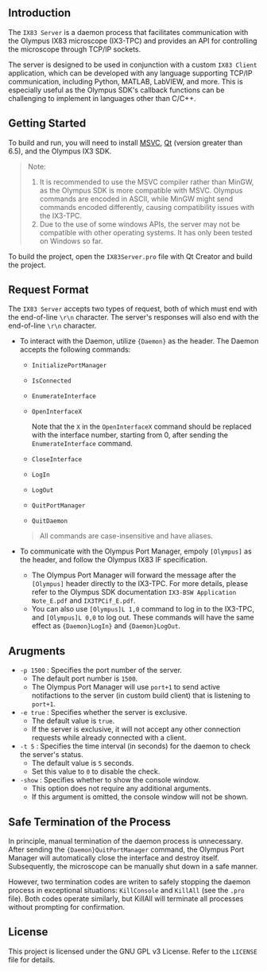 ## Introduction

The `IX83 Server` is a daemon process that facilitates communication with the Olympus IX83 microscope (IX3-TPC) and provides an API for controlling the microscope through TCP/IP sockets.

The server is designed to be used in conjunction with a custom `IX83 Client` application, which can be developed with any language supporting TCP/IP communication, including Python, MATLAB, LabVIEW, and more. This is especially useful as the Olympus SDK's callback functions can be challenging to implement in languages other than C/C++.

## Getting Started

To build and run, you will need to install [MSVC](https://visualstudio.microsoft.com/downloads/), [Qt](https://www.qt.io/download-open-source) (version greater than 6.5), and the Olympus IX3 SDK.

> Note:
> 
> 1. It is recommended to use the MSVC compiler rather than MinGW, as the Olympus SDK is more compatible with MSVC. Olympus commands are encoded in ASCII, while MinGW might send commands encoded differently, causing compatibility issues with the IX3-TPC.
> 2. Due to the use of some windows APIs, the server may not be compatible with other operating systems. It has only been tested on Windows so far.

To build the project, open the `IX83Server.pro` file with Qt Creator and build the project.

## Request Format

The `IX83 Server` accepts two types of request, both of which must end with the end-of-line `\r\n` character. The server's responses will also end with the end-of-line `\r\n` character.

- To interact with the Daemon, utilize `{Daemon}` as the header.
  The Daemon accepts the following commands:
  - `InitializePortManager`
  - `IsConnected`
  - `EnumerateInterface`
  - `OpenInterfaceX`

    Note that the `X` in the `OpenInterfaceX` command should be replaced with the interface number, starting from 0, after sending the `EnumerateInterface` command.

  - `CloseInterface`
  - `LogIn`
  - `LogOut`
  - `QuitPortManager`
  - `QuitDaemon`
  
  > All commands are case-insensitive and have aliases.
    
- To communicate with the Olympus Port Manager, empoly `[Olympus]` as the header, and follow the Olympus IX83 IF specification.
  - The Olympus Port Manager will forward the message after the `[Olympus]` header directly to the IX3-TPC. For more details, please refer to the Olympus SDK documentation `IX3-BSW Application Note_E.pdf` and `IX3TPCif_E.pdf`.
  - You can also use `[Olympus]L 1,0` command to log in to the IX3-TPC, and `[Olympus]L 0,0` to log out. These commands will have the same effect as `{Daemon}LogIn}` and `{Daemon}LogOut`.

## Arugments

- `-p 1500` : Specifies the port number of the server. 
  - The default port number is `1500`.
  - The Olympus Port Manager will use `port+1` to send active notifactions to the server (in custom build client) that is listening to `port+1`.
- `-e true` : Specifies whether the server is exclusive.
  - The default value is `true`.
  - If the server is exclusive, it will not accept any other connection requests while already connected with a client.
- `-t 5` : Specifies the time interval (in seconds) for the daemon to check the server's status.
  - The default value is `5` seconds.
  - Set this value to `0` to disable the check.
- `-show` : Specifies whether to show the console window.
  - This option does not require any additional arguments.
  - If this argument is omitted, the console window will not be shown.

## Safe Termination of the Process

In principle, manual termination of the daemon process is unnecessary. After sending the `{Daemon}QuitPortManager` command, the Olympus Port Manager will automatically close the interface and destroy itself. Subsequently, the microscope can be manually shut down in a safe manner.

However, two termination codes are writen to safely stopping the daemon process in exceptional situations: `KillConsole` and `KillAll` (see the `.pro` file).  Both codes operate similarly, but KillAll will terminate all processes without prompting for confirmation.

## License

This project is licensed under the GNU GPL v3 License. Refer to the `LICENSE` file for details.
